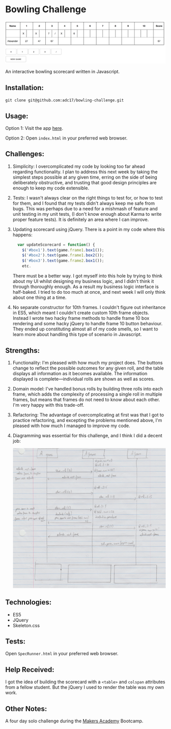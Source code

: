 
Bowling Challenge
=================

![Image of the Scorecard](images/scorecard.png)

An interactive bowling scorecard written in Javascript.

## Installation:

`git clone git@github.com:adc17/bowling-challenge.git`

## Usage:

Option 1: Visit the app [here](https://adc17.github.io/bowling-challenge/).

Option 2: Open `index.html` in your preferred web browser.

## Challenges:

1. Simplicity: I overcomplicated my code by looking too far ahead regarding functionality. I plan to address this next week by taking the simplest steps possible at any given time, erring on the side of being deliberately obstructive, and trusting that good design principles are enough to keep my code extensible.

2. Tests: I wasn't always clear on the right things to test for, or how to test for them, and I found that my tests didn't always keep me safe from bugs. This was perhaps due to a need for a mishmash of feature and unit testing in my unit tests, (I don't know enough about Karma to write proper feature tests). It is definitely an area where I can improve.

3. Updating scorecard using jQuery. There is a point in my code where this happens:

   ```javascript
     var updateScorecard = function() {
       $('#box1').text(game.frame1.box1());
       $('#box2').text(game.frame1.box2());
       $('#box3').text(game.frame2.box1());
       etc.
   ```

   There must be a better way. I got myself into this hole by trying to think about my UI whilst designing my business logic, and I didn't think it through thoroughly enough. As a result my business logic interface is half-baked. I tried to do too much at once, and next week I will only think about one thing at a time.

4. No separate constructor for 10th frames. I couldn't figure out inheritance in ES5, which meant I couldn't create custom 10th frame objects. Instead I wrote two hacky frame methods to handle frame 10 box rendering and some hacky jQuery to handle frame 10 button behaviour. They ended up constituting almost all of my code smells, so I want to learn more about handling this type of scenario in Javascript. 

## Strengths:

1. Functionality: I'm pleased with how much my project does. The buttons change to reflect the possible outcomes for any given roll, and the table displays all information as it becomes available. The information displayed is complete—individual rolls are shown as well as scores.

2. Domain model: I've handled bonus rolls by building three rolls into each frame, which adds the complexity of processing a single roll in multiple frames, but means that frames do not need to know about each other. I'm very happy with this trade-off.

3. Refactoring: The advantage of overcomplicating at first was that I got to practice refactoring, and excepting the problems mentioned above, I'm pleased with how much I managed to improve my code.

4. Diagramming was essential for this challenge, and I think I did a decent job:

   ![Domain model diagram](images/domain-model.png)

## Technologies:

* ES5
* JQuery
* Skeleton.css

## Tests:

Open `SpecRunner.html` in your preferred web browser.

## Help Received:

I got the idea of building the scorecard with a `<table>` and `colspan` attributes from a fellow student. But the jQuery I used to render the table was my own work.

## Other Notes:

A four day solo challenge during the [Makers Academy](http://www.makersacademy.com) Bootcamp.
